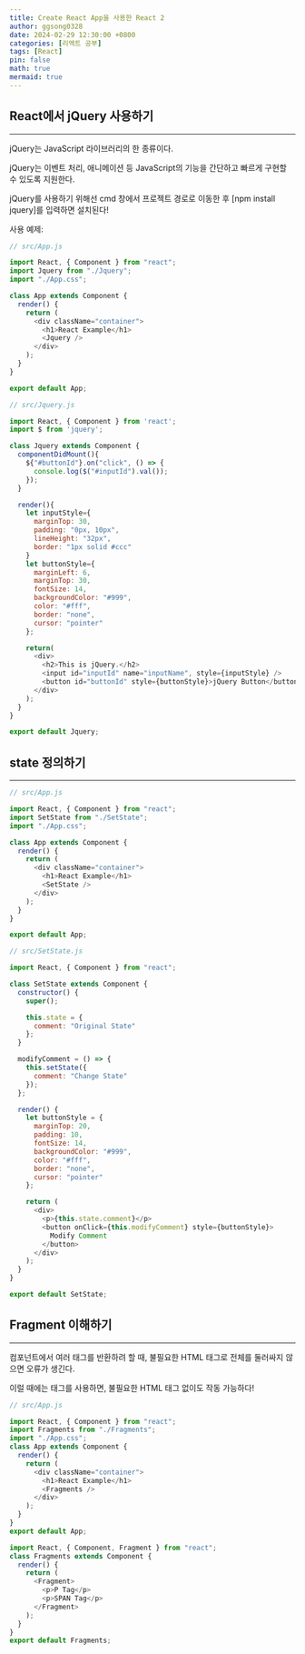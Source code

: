 ```yaml
---
title: Create React App을 사용한 React 2
author: ggsong0328
date: 2024-02-29 12:30:00 +0800
categories: [리엑트 공부]
tags: [React]
pin: false
math: true
mermaid: true
---
```


## React에서 jQuery 사용하기

---

jQuery는 JavaScript 라이브러리의 한 종류이다.

jQuery는 이벤트 처리, 애니메이션 등 JavaScript의 기능을 간단하고 빠르게 구현할 수 있도록 지원한다.

jQuery를 사용하기 위해선 cmd 창에서 프로젝트 경로로 이동한 후 [npm install jquery]를 입력하면 설치된다!

사용 예제:

```javascript
// src/App.js

import React, { Component } from "react";
import Jquery from "./Jquery";
import "./App.css";

class App extends Component {
  render() {
    return (
      <div className="container">
        <h1>React Example</h1>
        <Jquery />
      </div>
    );
  }
}

export default App;
```

```javascript
// src/Jquery.js

import React, { Component } from 'react';
import $ from 'jquery';

class Jquery extends Component {
  componentDidMount(){
    ${"#buttonId"}.on("click", () => {
      console.log($("#inputId").val());
    });
  }

  render(){
    let inputStyle={
      marginTop: 30,
      padding: "0px, 10px",
      lineHeight: "32px",
      border: "1px solid #ccc"
    }
    let buttonStyle={
      marginLeft: 6,
      marginTop: 30,
      fontSize: 14,
      backgroundColor: "#999",
      color: "#fff",
      border: "none",
      cursor: "pointer"
    };

    return(
      <div>
        <h2>This is jQuery.</h2>
        <input id="inputId" name="inputName", style={inputStyle} />
        <button id="buttonId" style={buttonStyle}>jQuery Button</button>
      </div>
    );
  }
}

export default Jquery;
```

## state 정의하기

---

```javascript
// src/App.js

import React, { Component } from "react";
import SetState from "./SetState";
import "./App.css";

class App extends Component {
  render() {
    return (
      <div className="container">
        <h1>React Example</h1>
        <SetState />
      </div>
    );
  }
}

export default App;
```

```javascript
// src/SetState.js

import React, { Component } from "react";

class SetState extends Component {
  constructor() {
    super();

    this.state = {
      comment: "Original State"
    };
  }

  modifyComment = () => {
    this.setState({
      comment: "Change State"
    });
  };

  render() {
    let buttonStyle = {
      marginTop: 20,
      padding: 10,
      fontSize: 14,
      backgroundColor: "#999",
      color: "#fff",
      border: "none",
      cursor: "pointer"
    };

    return (
      <div>
        <p>{this.state.comment}</p>
        <button onClick={this.modifyComment} style={buttonStyle}>
          Modify Comment
        </button>
      </div>
    );
  }
}

export default SetState;
```

## Fragment 이해하기

---

컴포넌트에서 여러 태그를 반환하려 할 때, 불필요한 HTML 태그로 전체를 둘러싸지 않으면 오류가 생긴다.

이럴 때에는 <Fragments> 태그를 사용하면, 불필요한 HTML 태그 없이도 작동 가능하다!

```javascript
// src/App.js

import React, { Component } from "react";
import Fragments from "./Fragments";
import "./App.css";
class App extends Component {
  render() {
    return (
      <div className="container">
        <h1>React Example</h1>
        <Fragments />
      </div>
    );
  }
}
export default App;
```

```javascript
import React, { Component, Fragment } from "react";
class Fragments extends Component {
  render() {
    return (
      <Fragment>
        <p>P Tag</p>
        <p>SPAN Tag</p>
      </Fragment>
    );
  }
}
export default Fragments;
```
